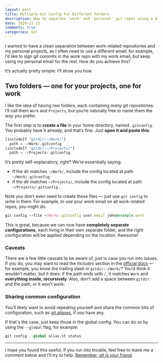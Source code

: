 ```yaml
---
layout: post
title: Multiple Git Config For Different Folders
description: How to separate 'work' and 'personal' git repos using a directory-level git config.
date: 2020-11-23
comments: true
categories: Git
---
```


I wanted to have a clean separation between work-related repositories and my personal projects, as I often need to use a different email: for example, I’d like to sign git commits in the work repo with my work email, but keep using my personal email for the rest. How do you achieve this?

It’s actually pretty simple: I’ll show you how.

<!--more-->

## Two folders — one for your projects, one for work

I like the idea of having two folders, each containing _many_ git repositories: I’ll call them `Work` and `Projects`, but you’re naturally free to name them the way you prefer.

The first step is to **create a file** in your home directory, named `.gitconfig`. You probably have it already, and that’s fine. Just **open it and paste this**:

```python ~/.gitconfig
[includeIf "gitdir:~/Work/"]
  path = ~/Work/.gitconfig
[includeIf "gitdir:~/Projects/"]
  path = ~/Projects/.gitconfig
```

It’s pretty self-explanatory, right? We’re essentially saying:

- If the dir matches `~/Work/`, include the config located at path `~/Work/.gitconfig`;
- If the dir matches `~/Projects/`, include the config located at path `~/Projects/.gitconfig` .

Note you don’t even need to create these files — just use `git config` to write in them. For example, to use your work email on all work-related repos, you might do:

```ruby
git config --file ~/Work/.gitconfig user.email john@example.work
```

This is great, because we can now have **completely separate configurations**, each living in their own separate folder, and the right configuration will be applied depending on the location. Awesome!

### Caveats

There are a few little caveats to be aware of, just in case you run into issues. If you do, you may want to read the *Includes* section in the [official docs](https://git-scm.com/docs/git-config#_includes) — for example, you know the trailing slash in `gitdir:~/Work/`? You’d think it wouldn’t matter, but it does: if the path ends with `/`, it matches `Work` and **everything inside, recursively**. Also, don't add a space between `gitdir:` and the path, or it won’t work.

### Sharing common configuration

You’ll likely want to avoid repeating yourself and share the common bits of configuration, such as [git aliases](https://www.git-scm.com/book/en/v2/Git-Basics-Git-Aliases), if you have any.

If that's the case, just keep those in the global config. You can do so by using the `--global` flag, for example:

```python
git config --global alias.st status
```

---

I hope you found this useful. If you run into trouble, feel free to leave me a comment below and I’ll try to help. [Remember, git is your friend](https://hades.github.io/2010/01/git-your-friend-not-foe/).
